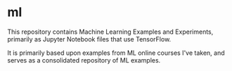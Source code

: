 # ml
This repository contains Machine Learning Examples and Experiments, primarily as Jupyter Notebook files that use TensorFlow.

It is primarily based upon examples from ML online courses I've taken, and serves as a consolidated repository of ML examples.
